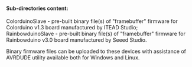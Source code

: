 
<h4>Sub-directories content:</h4>

ColorduinoSlave   - pre-built binary file(s) of "framebuffer" firmware for Colorduino v1.3 board manufactured by ITEAD Studio;<br>
RainbowduinoSlave - pre-built binary file(s) of "framebuffer" firmware for Rainbowduino v3.0 board manufactured by Seeed Studio.<br>

Binary firmware files can be uploaded to these devices with assistance of AVRDUDE utility available both for Windows and Linux.